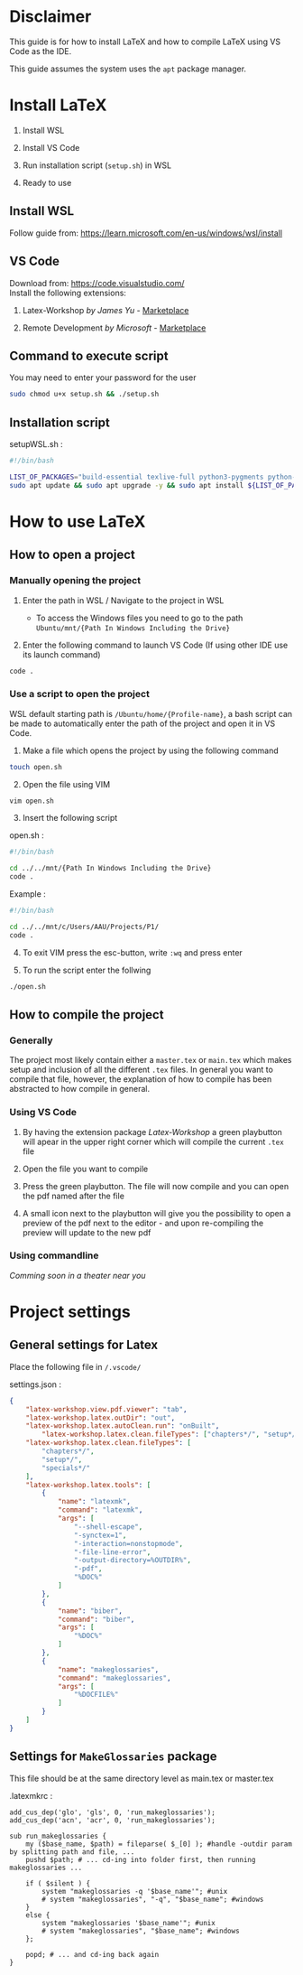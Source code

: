 # Disclaimer

This guide is for how to install LaTeX and how to compile LaTeX using VS Code as the IDE.

This guide assumes the system uses the ``apt`` package manager.

# Install LaTeX

1. Install WSL

2. Install VS Code

3. Run installation script (``setup.sh``) in WSL

4. Ready to use


## Install WSL

Follow guide from: https://learn.microsoft.com/en-us/windows/wsl/install


## VS Code

Download from: https://code.visualstudio.com/  
Install the following extensions:

1. Latex-Workshop *by James Yu* - [Marketplace](https://marketplace.visualstudio.com/items?itemName=James-Yu.latex-workshop)

2. Remote Development *by Microsoft* - [Marketplace](https://marketplace.visualstudio.com/items?itemName=ms-vscode-remote.vscode-remote-extensionpack)


## Command to execute script

You may need to enter your password for the user

```bash
sudo chmod u+x setup.sh && ./setup.sh
```


## Installation script

setupWSL.sh :

```bash
#!/bin/bash

LIST_OF_PACKAGES="build-essential texlive-full python3-pygments python-is-python3 openjdk-11-jdk"
sudo apt update && sudo apt upgrade -y && sudo apt install ${LIST_OF_PACKAGES} -y
```


# How to use LaTeX

## How to open a project

### Manually opening the project

1. Enter the path in WSL / Navigate to the project in WSL
    - To access the Windows files you need to go to the path ``Ubuntu/mnt/{Path In Windows Including the Drive}``

2. Enter the following command to launch VS Code (If using other IDE use its launch command)

```Bash
code .
```


### Use a script to open the project

WSL default starting path is ``/Ubuntu/home/{Profile-name}``, a bash script can be made to automatically enter the path of the project and open it in VS Code.

1. Make a file which opens the project by using the following command

```Bash
touch open.sh
```

2. Open the file using VIM

```Bash
vim open.sh
```

3. Insert the following script

open.sh :

```Bash
#!/bin/bash

cd ../../mnt/{Path In Windows Including the Drive}
code .
```

Example :

```Bash
#!/bin/bash

cd ../../mnt/c/Users/AAU/Projects/P1/
code .
```

4. To exit VIM press the esc-button, write ``:wq`` and press enter

5. To run the script enter the follwing

```Bash
./open.sh
```


## How to compile the project

### Generally

The project most likely contain either a ``master.tex`` or ``main.tex`` which makes setup and inclusion of all the different ``.tex`` files. 
In general you want to compile that file, however, the explanation of how to compile has been abstracted to how compile in general.


### Using VS Code

1. By having the extension package *Latex-Workshop* a green playbutton will apear in the upper right corner which will compile the current ``.tex`` file

2. Open the file you want to compile

3. Press the green playbutton. The file will now compile and you can open the pdf named after the file

4. A small icon next to the playbutton will give you the possibility to open a preview of the pdf next to the editor - and upon re-compiling the preview will update to the new pdf


### Using commandline

*Comming soon in a theater near you*


# Project settings

## General settings for Latex

Place the following file in ``/.vscode/``

settings.json :

```json
{
    "latex-workshop.view.pdf.viewer": "tab",
    "latex-workshop.latex.outDir": "out",
    "latex-workshop.latex.autoClean.run": "onBuilt",
        "latex-workshop.latex.clean.fileTypes": ["chapters*/", "setup*/", "specials*/"],
    "latex-workshop.latex.clean.fileTypes": [
        "chapters*/",
        "setup*/",
        "specials*/"
    ],
    "latex-workshop.latex.tools": [
        {
            "name": "latexmk",
            "command": "latexmk",
            "args": [
                "--shell-escape",
                "-synctex=1",
                "-interaction=nonstopmode",
                "-file-line-error",
                "-output-directory=%OUTDIR%",
                "-pdf",
                "%DOC%"
            ]
        },
        {
            "name": "biber",
            "command": "biber",
            "args": [
                "%DOC%"
            ]
        },
        {
            "name": "makeglossaries",
            "command": "makeglossaries",
            "args": [
                "%DOCFILE%"
            ]
        }
    ]
}
```


## Settings for ``MakeGlossaries`` package

This file should be at the same directory level as main.tex or master.tex

.latexmkrc :

```
add_cus_dep('glo', 'gls', 0, 'run_makeglossaries');
add_cus_dep('acn', 'acr', 0, 'run_makeglossaries');

sub run_makeglossaries {
    my ($base_name, $path) = fileparse( $_[0] ); #handle -outdir param by splitting path and file, ...
    pushd $path; # ... cd-ing into folder first, then running makeglossaries ...

    if ( $silent ) {
        system "makeglossaries -q '$base_name'"; #unix
        # system "makeglossaries", "-q", "$base_name"; #windows
    }
    else {
        system "makeglossaries '$base_name'"; #unix
        # system "makeglossaries", "$base_name"; #windows
    };

    popd; # ... and cd-ing back again
}
```